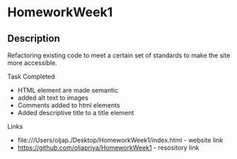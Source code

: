 # HomeworkWeek1
## Description
Refactoring existing code to meet a certain set of standards to make the site more accessible.

Task Completed 
  - HTML element are made semantic
  - added alt text to images
  - Comments added to html elements
  - Added descriptive title to a title element 

Links
  - file:///Users/oljap./Desktop/HomeworkWeek1/index.html - website link
  - https://github.com/oljapriya/HomeworkWeek1 - resository link


